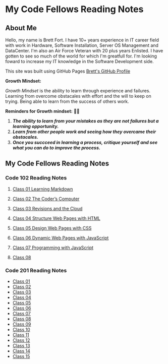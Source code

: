 # My Code Fellows Reading Notes

## About Me
Hello, my name is Brett Fort. I have 10+ years experience in IT career field with work in Hardware, Software Installation, Server OS Management and DataCenter.  I'm also an Air Force Veteran with 20 plus years Enlisted. I have gotten to see so much of the world for which I'm greatfull for.  I'm looking foward to increase my IT knowledge in the Software Development side.

This site was built using GitHub Pages [Brett's GitHub Profile](https://github.com/BrettF5)

**Growth Mindset:**

*Growth Mindset* is the ability to learn through experience and failures. Learning from overcome obstacales with effort and the will to keep on trying. Being able to learn from the success of others work. 

**Reminders for Growth mindset:**  :student:

1. ***The ability to learn from your mistakes as they are not failures but a learning opportunity.***
1. ***Learn from other people work and seeing how they overcame their obstacales.***
1. ***Once you succceed in learning a process, critique yourself and see what you can do to improve the process.***

## My Code Fellows Reading Notes

### Code 102 Reading Notes

1. [Class 01 Learning Markdown](https://BrettF5.github.io/reading-notes/code102/class-01)

2. [Class 02 The Coder’s Computer](https://BrettF5.github.io/reading-notes/code102/class-02)

3. [Class 03 Revisions and the Cloud](https://BrettF5.github.io/reading-notes/code102/class-03)

4. [Class 04 Structure Web Pages with HTML](https://BrettF5.github.io/reading-notes/code102/class-04)

5. [Class 05 Design Web Pages with CSS](https://BrettF5.github.io/reading-notes/code102/class-05)

6. [Class 06 Dynamic Web Pages with JavaScript](https://BrettF5.github.io/reading-notes/code102/class-06)

7. [Class 07 Programming with JavaScript](https://BrettF5.github.io/reading-notes/code102/class-07)

8. [Class 08](https://BrettF5.github.io/reading-notes/code102/class-08)

### Code 201 Reading Notes

- [Class 01](https://BrettF5.github.io/reading-notes/code201/class-01)
- [Class 02](https://BrettF5.github.io/reading-notes/code201/class-02)
- [Class 03](https://BrettF5.github.io/reading-notes/code201/class-03)
- [Class 04](https://BrettF5.github.io/reading-notes/code201/class-04)
- [Class 05](https://BrettF5.github.io/reading-notes/code201/class-05)
- [Class 06](https://BrettF5.github.io/reading-notes/code201/class-06)
- [Class 07](https://BrettF5.github.io/reading-notes/code201/class-07)
- [Class 08](https://BrettF5.github.io/reading-notes/code201/class-08)
- [Class 09](https://BrettF5.github.io/reading-notes/code201/class-09)
- [Class 10](https://BrettF5.github.io/reading-notes/code201/class-10)
- [Class 11](https://BrettF5.github.io/reading-notes/code201/class-11)
- [Class 12](https://BrettF5.github.io/reading-notes/code201/class-12)
- [Class 13](https://BrettF5.github.io/reading-notes/code201/class-13)
- [Class 14](https://BrettF5.github.io/reading-notes/code201/class-14)
- [Class 15](https://BrettF5.github.io/reading-notes/code201/class-15)
